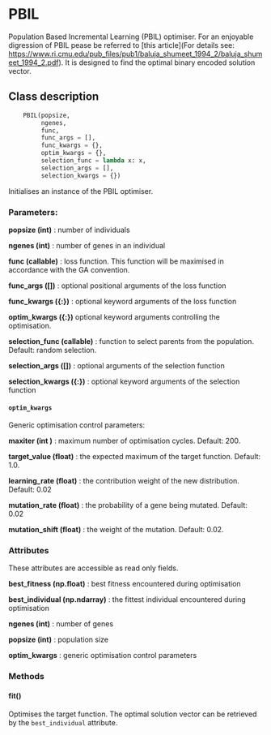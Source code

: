 # PBIL

Population Based Incremental Learning (PBIL) optimiser. For an enjoyable digression of PBIL pease be referred to [this article](For details see: https://www.ri.cmu.edu/pub_files/pub1/baluja_shumeet_1994_2/baluja_shumeet_1994_2.pdf). It is designed to find the optimal binary encoded solution vector.

## Class description

```python
    PBIL(popsize,
         ngenes, 
         func, 
         func_args = [], 
         func_kwargs = {},
         optim_kwargs = {}, 
         selection_func = lambda x: x,
         selection_args = [],
         selection_kwargs = {})
```

Initialises an instance of the PBIL optimiser.

### Parameters:
    
**popsize (int)** : number of individuals
      
**ngenes (int)** : number of genes in an individual
      
**func (callable)** : loss function. This function will be maximised in accordance with the GA convention.
      
**func_args ([])** : optional positional arguments of the loss function
      
**func_kwargs ({:})** : optional keyword arguments of the loss function
      
**optim_kwargs ({:})** optional keyword arguments controlling the optimisation.
      
**selection_func (callable)** : function to select parents from the population. Default: random selection.
      
**selection_args ([])** : optional arguments of the selection function
      
**selection_kwargs ({:})** : optional keyword arguments of the selection function
      
#### `optim_kwargs` 

Generic optimisation control parameters:

**maxiter (int )** : maximum number of optimisation cycles. Default: 200.
      
**target_value (float)** :  the expected maximum of the target function. Default: 1.0.
      
**learning_rate (float)** : the contribution weight of the new distribution. Default:  0.02
      
**mutation_rate (float)** : the probability of a gene being mutated. Default: 0.02
      
**mutation_shift (float)** : the weight of the mutation. Default: 0.02.
      
 ### Attributes
 
  These attributes are accessible as read only fields.
 
  **best_fitness (np.float)** : best  fitness encountered during optimisation
    
  **best_individual (np.ndarray)** : the fittest individual encountered during optimisation
    
  **ngenes (int)** : number of genes
    
  **popsize (int)** : population size
    
  **optim_kwargs** : generic optimisation control parameters
    
### Methods

#### fit()

Optimises the target function. The optimal solution vector can be retrieved by the `best_individual` attribute. 
